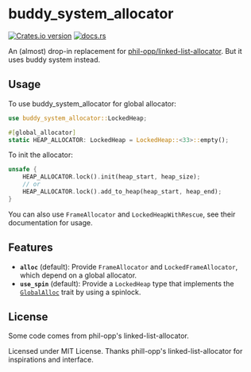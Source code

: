 # buddy_system_allocator

[![Crates.io version][crate-img]][crate]
[![docs.rs][docs-img]][docs]

An (almost) drop-in replacement for [phil-opp/linked-list-allocator](https://github.com/phil-opp/linked-list-allocator). But it uses buddy system instead.

## Usage

To use buddy_system_allocator for global allocator:

```rust
use buddy_system_allocator::LockedHeap;

#[global_allocator]
static HEAP_ALLOCATOR: LockedHeap = LockedHeap::<33>::empty();
```

To init the allocator:

```rust
unsafe {
    HEAP_ALLOCATOR.lock().init(heap_start, heap_size);
    // or
    HEAP_ALLOCATOR.lock().add_to_heap(heap_start, heap_end);
}
```

You can also use `FrameAllocator` and `LockedHeapWithRescue`, see their documentation for usage.

## Features

- **`alloc`** (default): Provide `FrameAllocator` and `LockedFrameAllocator`, which depend on a
  global allocator.
- **`use_spin`** (default): Provide a `LockedHeap` type that implements the [`GlobalAlloc`] trait by
  using a spinlock.

[`GlobalAlloc`]: https://doc.rust-lang.org/nightly/core/alloc/trait.GlobalAlloc.html

## License

Some code comes from phil-opp's linked-list-allocator.

Licensed under MIT License. Thanks phill-opp's linked-list-allocator for inspirations and interface.

[crate-img]: https://img.shields.io/crates/v/buddy_system_allocator.svg
[crate]: https://crates.io/crates/buddy_system_allocator
[docs-img]: https://docs.rs/buddy_system_allocator/badge.svg
[docs]: https://docs.rs/buddy_system_allocator
